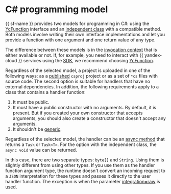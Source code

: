 # C# programming model

{{ sf-name }} provides two models for programming in C#: using the [YcFunction](yc-function.md) interface and an [independent class](independent-function.md) with a compatible method. Both models involve writing their own interface implementations and let you provide a function with one argument and one return value of any type.

The difference between these models is in the [invocation context](../context.md) that is either available or not. If, for example, you need to interact with {{ yandex-cloud }} services using the [SDK](../sdk.md), we recommend choosing [YcFunction](yc-function.md).

Regardless of the selected model, a project is uploaded in one of the following ways: as a [published](https://docs.microsoft.com/en-us/dotnet/core/tools/dotnet-publish) `csproj` project or as a set of `*cs` files with source code. The second option is suitable for handlers that have no external dependencies. In addition, the following requirements apply to a class that contains a handler function:

1. It must be public.
1. It must have a public constructor with no arguments.
   By default, it is present. But if you created your own constructor that accepts arguments, you should also create a constructor that doesn't accept any arguments.
1. It shouldn't be [generic](https://docs.microsoft.com/en-us/dotnet/csharp/programming-guide/generics/).

Regardless of the selected model, the handler can be an [async method](https://docs.microsoft.com/en-us/dotnet/csharp/programming-guide/concepts/async/) that returns a `Task` or `Task<T>`. For the option with the independent class, the `async void` value can be returned.

In this case, there are two separate types: `byte[]` and `String`. Using them is slightly different from using other types. If you use them as the handler function argument type, the runtime doesn't convert an incoming request to a `JSON` interpretation for these types and passes it directly to the user handler function. The exception is when the parameter [integration=raw](../../../concepts/function-invoke.md#http) is used.
